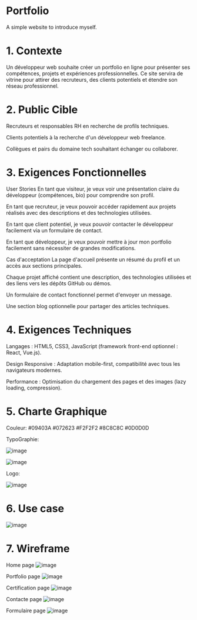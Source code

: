 # Portfolio
A simple website to introduce myself.

# 1. Contexte
Un développeur web souhaite créer un portfolio en ligne pour présenter ses compétences, projets et expériences professionnelles. Ce site servira de vitrine pour attirer des recruteurs, des clients potentiels et étendre son réseau professionnel.

# 2. Public Cible
Recruteurs et responsables RH en recherche de profils techniques.

Clients potentiels à la recherche d'un développeur web freelance.

Collègues et pairs du domaine tech souhaitant échanger ou collaborer.

# 3. Exigences Fonctionnelles
User Stories
En tant que visiteur, je veux voir une présentation claire du développeur (compétences, bio) pour comprendre son profil.

En tant que recruteur, je veux pouvoir accéder rapidement aux projets réalisés avec des descriptions et des technologies utilisées.

En tant que client potentiel, je veux pouvoir contacter le développeur facilement via un formulaire de contact.

En tant que développeur, je veux pouvoir mettre à jour mon portfolio facilement sans nécessiter de grandes modifications.

Cas d'acceptation
La page d'accueil présente un résumé du profil et un accès aux sections principales.

Chaque projet affiché contient une description, des technologies utilisées et des liens vers les dépôts GitHub ou démos.

Un formulaire de contact fonctionnel permet d'envoyer un message.

Une section blog optionnelle pour partager des articles techniques.

# 4. Exigences Techniques

Langages : HTML5, CSS3, JavaScript (framework front-end optionnel : React, Vue.js).

Design Responsive : Adaptation mobile-first, compatibilité avec tous les navigateurs modernes.

Performance : Optimisation du chargement des pages et des images (lazy loading, compression).

# 5. Charte Graphique 

Couleur: #09403A #072623 #F2F2F2 #8C8C8C #0D0D0D

TypoGraphie:

![image](https://github.com/user-attachments/assets/b7786ff7-170f-4226-bbfe-23bd3057e6e7)

![image](https://github.com/user-attachments/assets/a98ac2f3-6b73-468b-b29b-d4db0b11ef10)

Logo:

![image](https://github.com/user-attachments/assets/2618ee83-c7fb-41f8-a365-9bc7b2f93fb3)

# 6. Use case 

![image](https://github.com/user-attachments/assets/67f05be8-2756-4d5b-8b12-a16da8842e3c)

# 7. Wireframe

Home page
![image](https://github.com/user-attachments/assets/a2f595e9-4ebb-4ff7-8fbf-3c16063e7661)

Portfolio page
![image](https://github.com/user-attachments/assets/4c9a232f-835c-4c4b-90ab-775e75c5ed71)

Certification page
![image](https://github.com/user-attachments/assets/c5e3ff3c-ad01-441a-b72e-e965c6f7d703)

Contacte page
![image](https://github.com/user-attachments/assets/5b55ce8f-65d5-448a-b755-0c5afc1d40ef)

Formulaire page
![image](https://github.com/user-attachments/assets/ba884eeb-ce99-4d1d-aaa5-469020a52289)



